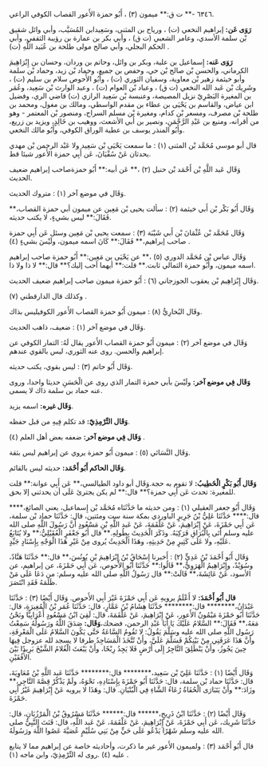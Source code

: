 ٦٣٤٦ -** ت ق:** ميمون (٣) ، أَبُو حمزة الأَعور القصاب الكوفي الراعي.

**رَوَى عَن:** إبراهيم النخعي (ت) ، ورياح بن المثنى، وسَعِيدابن المُسَيَّب، وأبي وائل شقيق بْن سلمة الأسدي، وعامر الشعبي (ت ق) ، وأبي بكر بن عمارة بن رؤيبة الثقفي، وأبي الحكم البجلي، وأبي صالح مولى طلحة بن عُبَيد اللَّهِ (ت) .

**رَوَى عَنه:** إِسماعيل بن علية، وبكر بن وائل، وحاتم بن وردان، وحسان بن إِبْرَاهِيمَ الكرماني، والحسن بْن صالح بْن حي، وحفص بن جميع، وحماد بْن زيد، وحماد بْن سلمة وأبو خيثمة زهير بْن معاوية، وسفيان الثوري (ت) ، وأَبُو الأَحوص سلام بن سليم (ت) ، وشَرِيك بْن عَبد الله النخعي (ت ق) ، وعباد بْن العوام (ت) ، وعبد الوارث بْن سَعِيد، وعُمَر بن المغيرة البَصْرِيّ نزيل المصيصة، وعنبسة بْن سَعِيد الرازي (ت) قاضي الري، وفضيل ابن عياض، والقاسم بن يَحْيَى بن عطاء بن مقدم الواسطي، ومالك بن مغول، ومحمد بن طلحة بْن مصرف، ومسعر بْن كدام، ومغيرة بْن مسلم السراج، ومنصور بْن المعتمر - وهو من أقرانه، ومنيع بن عَبْدِ الرَّحْمَنِ، ونصير بن أَبي الأشعث، ووهيب بن خَالِدٍ، ويزيد بن زريع، وأَبُو المنذر يوسف بن عطية الوراق الكوفي، وأَبُو مالك النخعي.

قال أبو موسى مُحَمَّد بْن المثنى (١) : ما سمعت يَحْيَى بْن سَعِيد ولا عَبْد الرحمن بْن مهدي يحدثان عَنْ سُفْيَانَ، عَن أَبِي حمزة الأَعور شيئا قط.

وَقَال عَبد اللَّهِ بْن أَحْمَد بْن حنبل (٢) ،** عَن أبيه:** أَبُو حمزةصاحب إبراهيم ضعيف الحديث.

وَقَال في موضع آخر (١) : متروك الحديث.

وَقَال أَبُو بَكْر بْن أَبي خيثمة (٢) : سألت يحيى بْن مَعِين عن ميمون أبي حمزة القصاب،** فَقَالَ:** ليس بشيءٍ، لا يكتب حديثه.

وَقَال مُحَمَّد بْن عُثْمَانَ بْن أَبي شَيْبَة (٣) : سمعت يحيى بْن مَعِين وسئل عَن أَبِي حمزة صاحب إبراهيم،** فَقَالَ:** كَانَ اسمه ميمون، ولَيْسَ بشيءٍ (٤) .

وَقَال عباس بْن مُحَمَّد الدوري (٥) ،** عن يَحْيَى بن مَعِين:** أَبُو حمزة صاحب إبراهيم اسمه ميمون، وأَبُو حمزة الثمالي ثابت.** قلت:** أيهما أحب إليك؟** قال:** لا ذا ولا ذا.

وَقَال إِبْرَاهِيم بْن يعقوب الجوزجاني (٦) : أَبُو حمزة ميمون صاحب إبراهيم ضعيف الحديث.

وكذلك قال الدارقطني (٧) .

وقَال البُخارِيُّ (٨) : ميمون أَبُو حمزة القصاب الأَعور الكوفيليس بذاك.

وَقَال في موضع آخر (١) : ضعيف، ذاهب الحديث.

وَقَال في موضع آخر (٢) : ميمون أَبُو حمزة القصاب الأَعور يقال لَهُ: التمار الكوفي عن إبراهيم والحسن. روى عنه الثوري، ليس بالقوي عندهم.

وَقَال أَبُو حاتم (٣) : ليس بقوي، يكتب حديثه.

**وَقَال فِي موضع آخر:** ولَيْسَ بأبي حمزة التمار الذي روى عن الْحَسَنِ حديثا واحدا، وروى عنه حماد بن سلمة ذاك لا يسمى.

**وَقَال غيره:** اسمه يزيد.

**وَقَال التِّرْمِذِيّ:** قد تكلم فِيهِ من قبل حفظه.

**وَقَال فِي موضع آخر:** ضعفه بعض أهل العلم (٤) .

وَقَال النَّسَائي (٥) : ميمون أَبُو حمزة يروي عن إبراهيم ليس بثقة.

**وَقَال الحاكم أَبُو أَحْمَد:** حديثه ليس بالقائم.

**وَقَال أَبُو بَكْرٍ الْخَطِيبُ:** لا تقوم به حجة.وَقَال أبو داود الطيالسي،** عَن أَبِي عوانة:** قلت للمغيرة: تحدث عَن أَبِي حمزة؟** قال:** لم يكن يجترئ عَلَى أن يحدثني إلا بحق.

وَقَال أَبُو جعفر العقيلي (١) : ومن حديثه ما حَدَّثَنَاه مُحَمَّد بْن إِسماعيل، يعني الصائغ،**** قال:**** حَدَّثَنَا عَلِيُّ بْنُ جَرِيرٍ الباوردي بمكة سنة ست ومئتين، قال: حَدَّثَنَا حماد بْن سلمة، عَن أَبِي حَمْزَةَ، عَنْ إِبْرَاهِيمَ، عَنْ عَلْقَمَةَ، عَنْ عَبد اللَّهِ بْنِ مَسْعُودٍ أَنَّ رَسُولَ اللَّهِ صلى الله عليه وسلم أَتَى بِالْبُرَاقِ فَرَكِبَهُ. وذَكَرَ الْحَدِيثَ بِطُولِهِ.** قال أَبُو جَعْفَرٍ الْعُقَيْلِيُّ:** ولا يُتَابَعُ عَلَيْهِ، ولا عَلَى كَثِيرٍ مِنْ حَدِيثِهِ، وهَذَا الْحَدِيثُ يُروى مِنْ غَيْرِ هَذَا الْوَجْهِ بِإِسْنَادٍ جَيِّدٍ.

وَقَال أَبُو أَحْمَدَ بْنُ عَدِيٍّ (٢) : أَخبرنا إِسْحَاقُ بْنُ إِبْرَاهِيمَ بْنِ يُونُسَ،** قال:** حَدَّثَنَا هَنَّادٌ، وسُوَيْدٌ، وإِبْرَاهِيمُ الْهَرَوِيُّ،** قَالُوا:** حَدَّثَنَا أَبُو الأَحوص، عَن أَبِي حَمْزَةَ، عن إبراهيم، عن الأسود، عَنْ عَائِشَةَ،** قَالَتْ:** قال رَسُولُ اللَّهِ صلى الله عليه وسلم: من دَعَا عَلَى مَنْ ظَلَمَهُ فَقَدِ انْتَصَرَ.

**قال أَبُو أَحْمَدَ:** لا أَعْلَمُ يرويهِ عَن أَبِي حَمْزَةَ غَيْرَ أَبِي الأَحوص. وَقَال أَيْضًا (٣) : حَدَّثَنَا عَبْدَانُ،******** قال:******** حَدَّثَنَا هِشَامُ بْنُ عَمَّارٍ، قال: حَدَّثَنَا عُمَر بْنُ الْمُغِيرَةِ، قال: حَدَّثَنَا أَبُو حَمْزَةَ مَيْمُونٌ الأَعور، عَنْ إِبْرَاهِيمَ، عَنْ عَلْقَمَةَ، قال: لَقِيَ ابْنُ مَسْعُودٍ أَعْرَابِيًّا ونَحْنُ مَعَهُ،** فَقَالَ:** السَّلامُ عَلَيْكَ يَا أَبَا عَبْدِ الرحمن، فضحك،**وَقَال:** صَدَقَ اللَّهُ ورَسُولُهُ سَمِعْتُ رَسُول اللَّهِ صلى الله عليه وسَلَّمَ يَقُولُ: لا تَقُومُ السَّاعَةُ حَتَّى يَكُونَ السَّلامُ عَلَى الْمَعْرِفَةِ، وأَنَّ هَذَا عَرَفَنِي مِنْ بَيْنِكُمْ فَسَلَّمَ عَلَيَّ، وأَنْ تُتَّخَذَ الْمَسَاجِدُ طرقا لا يسجد لله عزوجل فِيهَا حِينَ يَجُوزُ، وأَنْ يَنْطَلِقَ التَّاجِرُ إِلَى أَرْضٍ فَلا يَجِدُ رِبْحًا، وأَنْ يَبْعَثَ الْغُلامُ الشَّيْخَ بَرِيدًا بَيْنَ الأُفُقَيْنِ.

وَقَال أَيْضًا (١) : حَدَّثَنَا عَلِيّ بْن سَعِيد،******** قال:******** حَدَّثَنَا عَبد اللَّهِ بْنُ مُعَاوِيَةَ، قال: حَدَّثَنَا حماد بْن سلمة، قال: حَدَّثَنَا أَبُو حَمْزَةَ بِإِسْنَادِهِ، نَحْوَهُ، ولَمْ يَذْكُرْ قِصَّةَ التَّاجِرِ،** وزَادَ:** وأَنْ يَتَبَارَى الْحُفَاةُ رُعَاءُ الشَّاءِ فِي الْبُنْيَانِ. قال: وهَذَا لا يرويه عَنْ إِبْرَاهِيمَ غَيْرُ أَبِي حَمْزَةَ.

وَقَال أَيْضًا (٢) : حَدَّثَنَا ابْنُ ذَرِيحٍ،****** قال:****** حَدَّثَنَا مَسْرُوقُ بْنُ الْمَرْزُبَانِ، قال: حَدَّثَنَا شَرِيك، عَن أَبِي حَمْزَةَ، عَنْ إِبْرَاهِيمَ، عَنْ عَلْقَمَةَ، عَنْ عَبد اللَّهِ، قال: قَنَتَ النَّبِيُّ صلى الله عليه وسلم شَهْرًا يَدْعُو عَلَى حَيٍّ مِنْ بَنِي سُلَيْمٍ عُصَيَّةَ عَصُوا اللَّهَ ورَسُولَهُ.

قال أَبُو أَحْمَد (٣) : ولميمون الأَعور غير ما ذكرت، وأحاديثه خاصة عن إبراهيم مما لا يتابع عليه (٤) .روى له التِّرْمِذِيّ، وابن ماجه (١) .